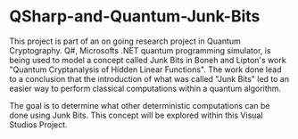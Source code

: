 # QSharp-and-Quantum-Junk-Bits
This project is part of an on going research project in Quantum Cryptography. Q#, Microsofts .NET quantum programming simulator, is being used to model a concept called Junk Bits in Boneh and Lipton's work "Quantum Cryptanalysis of Hidden Linear Functions". The work done lead to a conclusion that the introduction of what was called "Junk Bits" led to an easier way to perform classical computations within a quantum algorithm.

The goal is to determine what other deterministic computations can be done using Junk Bits. This concept will be explored within this Visual Studios Project.
